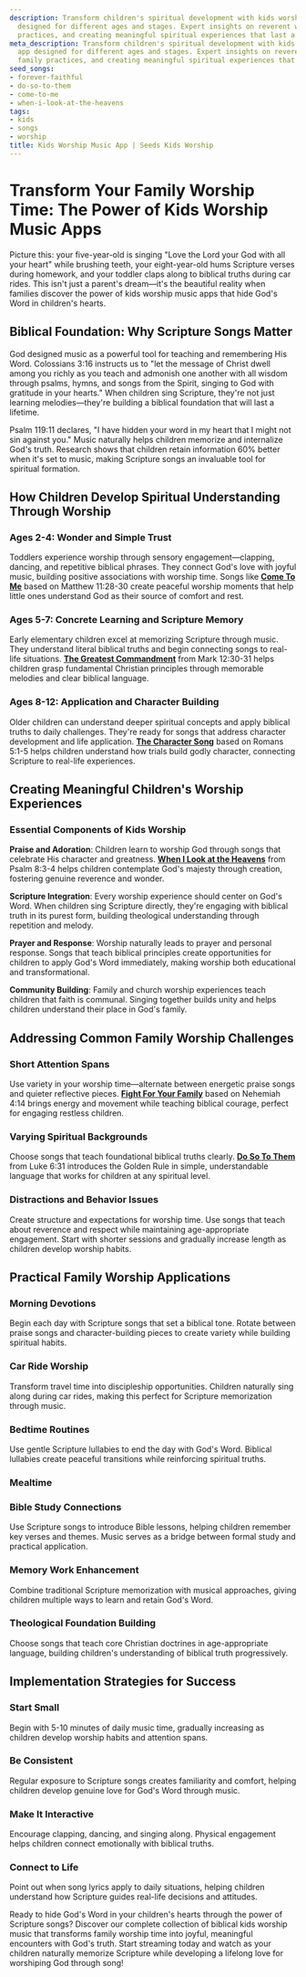 ```yaml
---
description: Transform children's spiritual development with kids worship music app
  designed for different ages and stages. Expert insights on reverent worship, family
  practices, and creating meaningful spiritual experiences that last a lifetime.
meta_description: Transform children's spiritual development with kids worship music
  app designed for different ages and stages. Expert insights on reverent worship,
  family practices, and creating meaningful spiritual experiences that last a lifetime.
seed_songs:
- forever-faithful
- do-so-to-them
- come-to-me
- when-i-look-at-the-heavens
tags:
- kids
- songs
- worship
title: Kids Worship Music App | Seeds Kids Worship
---
```

# Transform Your Family Worship Time: The Power of Kids Worship Music Apps

Picture this: your five-year-old is singing "Love the Lord your God with all your heart" while brushing teeth, your eight-year-old hums Scripture verses during homework, and your toddler claps along to biblical truths during car rides. This isn't just a parent's dream—it's the beautiful reality when families discover the power of kids worship music apps that hide God's Word in children's hearts.

## Biblical Foundation: Why Scripture Songs Matter

God designed music as a powerful tool for teaching and remembering His Word. Colossians 3:16 instructs us to "let the message of Christ dwell among you richly as you teach and admonish one another with all wisdom through psalms, hymns, and songs from the Spirit, singing to God with gratitude in your hearts." When children sing Scripture, they're not just learning melodies—they're building a biblical foundation that will last a lifetime.

Psalm 119:11 declares, "I have hidden your word in my heart that I might not sin against you." Music naturally helps children memorize and internalize God's truth. Research shows that children retain information 60% better when it's set to music, making Scripture songs an invaluable tool for spiritual formation.

## How Children Develop Spiritual Understanding Through Worship

### Ages 2-4: Wonder and Simple Trust
Toddlers experience worship through sensory engagement—clapping, dancing, and repetitive biblical phrases. They connect God's love with joyful music, building positive associations with worship time. Songs like **[Come To Me](https://seedskidsworship.com/product/when-you-lie-down-lullabies-scripture-songs/)** based on Matthew 11:28-30 create peaceful worship moments that help little ones understand God as their source of comfort and rest.

### Ages 5-7: Concrete Learning and Scripture Memory
Early elementary children excel at memorizing Scripture through music. They understand literal biblical truths and begin connecting songs to real-life situations. **[The Greatest Commandment](https://seedskidsworship.com/product/greatest-commandment-mark-1230-31-2/)** from Mark 12:30-31 helps children grasp fundamental Christian principles through memorable melodies and clear biblical language.

### Ages 8-12: Application and Character Building
Older children can understand deeper spiritual concepts and apply biblical truths to daily challenges. They're ready for songs that address character development and life application. **[The Character Song](https://seedskidsworship.com/product/the-character-song-romans-51-5-2/)** based on Romans 5:1-5 helps children understand how trials build godly character, connecting Scripture to real-life experiences.

## Creating Meaningful Children's Worship Experiences

### Essential Components of Kids Worship
**Praise and Adoration**: Children learn to worship God through songs that celebrate His character and greatness. **[When I Look at the Heavens](https://seedskidsworship.com/product/when-i-look-at-your-heavens/)** from Psalm 8:3-4 helps children contemplate God's majesty through creation, fostering genuine reverence and wonder.

**Scripture Integration**: Every worship experience should center on God's Word. When children sing Scripture directly, they're engaging with biblical truth in its purest form, building theological understanding through repetition and melody.

**Prayer and Response**: Worship naturally leads to prayer and personal response. Songs that teach biblical principles create opportunities for children to apply God's Word immediately, making worship both educational and transformational.

**Community Building**: Family and church worship experiences teach children that faith is communal. Singing together builds unity and helps children understand their place in God's family.

## Addressing Common Family Worship Challenges

### Short Attention Spans
Use variety in your worship time—alternate between energetic praise songs and quieter reflective pieces. **[Fight For Your Family](https://seedskidsworship.com/product/fight-for-your-family-nehemiah-414/)** based on Nehemiah 4:14 brings energy and movement while teaching biblical courage, perfect for engaging restless children.

### Varying Spiritual Backgrounds
Choose songs that teach foundational biblical truths clearly. **[Do So To Them](https://seedskidsworship.com/product/do-so-to-them-luke-631/)** from Luke 6:31 introduces the Golden Rule in simple, understandable language that works for children at any spiritual level.

### Distractions and Behavior Issues
Create structure and expectations for worship time. Use songs that teach about reverence and respect while maintaining age-appropriate engagement. Start with shorter sessions and gradually increase length as children develop worship habits.

## Practical Family Worship Applications

### Morning Devotions
Begin each day with Scripture songs that set a biblical tone. Rotate between praise songs and character-building pieces to create variety while building spiritual habits.

### Car Ride Worship
Transform travel time into discipleship opportunities. Children naturally sing along during car rides, making this perfect for Scripture memorization through music.

### Bedtime Routines
Use gentle Scripture lullabies to end the day with God's Word. Biblical lullabies create peaceful transitions while reinforcing spiritual truths.

### Mealtime

### Bible Study Connections
Use Scripture songs to introduce Bible lessons, helping children remember key verses and themes. Music serves as a bridge between formal study and practical application.

### Memory Work Enhancement
Combine traditional Scripture memorization with musical approaches, giving children multiple ways to learn and retain God's Word.

### Theological Foundation Building
Choose songs that teach core Christian doctrines in age-appropriate language, building children's understanding of biblical truth progressively.

## Implementation Strategies for Success

### Start Small
Begin with 5-10 minutes of daily music time, gradually increasing as children develop worship habits and attention spans.

### Be Consistent
Regular exposure to Scripture songs creates familiarity and comfort, helping children develop genuine love for God's Word through music.

### Make It Interactive
Encourage clapping, dancing, and singing along. Physical engagement helps children connect emotionally with biblical truths.

### Connect to Life
Point out when song lyrics apply to daily situations, helping children understand how Scripture guides real-life decisions and attitudes.

Ready to hide God's Word in your children's hearts through the power of Scripture songs? Discover our complete collection of biblical kids worship music that transforms family worship time into joyful, meaningful encounters with God's truth. Start streaming today and watch as your children naturally memorize Scripture while developing a lifelong love for worshiping God through song!

<script type="application/ld+json">
{
  "@context": "https://schema.org",
  "@type": "Article",
  "headline": "Kids Worship Music App",
  "author": {
    "@type": "Organization",
    "name": "Seeds Kids Worship"
  },
  "publisher": {
    "@type": "Organization",
    "name": "Seeds Kids Worship",
    "logo": {
      "@type": "ImageObject",
      "url": "https://seedskidsworship.com/logo.png"
    }
  },
  "datePublished": "2025-09-05T15:18:42.030216",
  "dateModified": "2025-09-05T15:18:42.030240",
  "description": "Transform children's spiritual development with kids worship music app designed for different ages and stages. Expert insights on reverent worship, family pract",
  "mainEntityOfPage": {
    "@type": "WebPage",
    "@id": "https://seedskidsworship.com/activities/kids-worship-music-app/"
  }
}
</script>

<script type="application/ld+json">
{
  "@context": "https://schema.org",
  "@type": "Product",
  "name": "Forever Faithful",
  "description": "A song about God's eternal faithfulness and enduring word",
  "url": "https://seedskidsworship.com/product/forever-faithful-psalm-11989-90/",
  "brand": {
    "@type": "Brand",
    "name": "Seeds Kids Worship"
  },
  "category": "Children's Christian Music",
  "album": "Trust"
}
</script>

<script type="application/ld+json">
{
  "@context": "https://schema.org",
  "@type": "Product",
  "name": "Do So To Them",
  "description": "A scripture song about the Golden Rule - treating others as you want to be treated",
  "url": "https://seedskidsworship.com/product/do-so-to-them-luke-631/",
  "brand": {
    "@type": "Brand",
    "name": "Seeds Kids Worship"
  },
  "category": "Children's Christian Music",
  "album": "Hope"
}
</script>

<script type="application/ld+json">
{
  "@context": "https://schema.org",
  "@type": "Product",
  "name": "Come To Me",
  "description": "Biblical lullaby based on Matthew 11:28-30 offering rest and comfort through God's Word. Creates peaceful atmosphere for bedtime worship reminding families that true rest comes from God alone. Part of Scripture-based lullaby collection.",
  "url": "https://seedskidsworship.com/product/when-you-lie-down-lullabies-scripture-songs/",
  "brand": {
    "@type": "Brand",
    "name": "Seeds Kids Worship"
  },
  "category": "Children's Christian Music",
  "album": "When You Lie Down: Lullabies…"
}
</script>

<script type="application/ld+json">
{
  "@context": "https://schema.org",
  "@type": "Product",
  "name": "When I Look at the Heavens",
  "description": "A contemplative song about God's creation and our place in it",
  "url": "https://seedskidsworship.com/product/when-i-look-at-your-heavens/",
  "brand": {
    "@type": "Brand",
    "name": "Seeds Kids Worship"
  },
  "category": "
